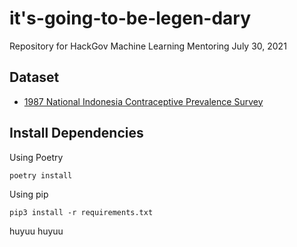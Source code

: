 # it's-going-to-be-legen-dary
Repository for HackGov Machine Learning Mentoring July 30, 2021

## Dataset
* [1987 National Indonesia Contraceptive Prevalence Survey](https://www.kaggle.com/joelzcharia/contraceptive-prevalence-survey?select=1987+Indonesia+Contraception+Prevalence+Study.csv)

## Install Dependencies
Using Poetry
```
poetry install
```

Using pip
```
pip3 install -r requirements.txt
```

<!-- stats starts -->
huyuu
huyuu
<!-- stats ends -->
